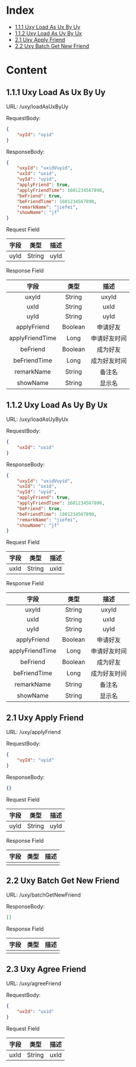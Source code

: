 # Index

* [1.1.1 Uxy Load As Ux By Uy](##-1.1.1-Uxy-Load-As-Ux-By-Uy)
* [1.1.2 Uxy Load As Uy By Ux](##-1.1.2-Uxy-Load-As-Uy-By-Ux)
* [2.1 Uxy Apply Friend](##-2.1-Uxy-Apply-Friend)
* [2.2 Uxy Batch Get New Friend](##-2.2-Uxy-Batch-Get-New-Friend)

# Content

## 1.1.1 Uxy Load As Ux By Uy

URL: /uxy/loadAsUxByUy  

RequestBody:  
```json
{
    "uyId": "uyid"
}
```

ResponseBody:  
```json
{
    "uxyId": "uxidVuyid",
    "uxId": "uxid",
    "uyId": "uyid",
    "applyFriend": true,
    "applyFriendTime": 1601234567890,
    "beFriend": true,
    "beFriendTime": 1601234567890,
    "remarkName": "jiefei",
    "showName": "jf"
}
```

Request Field  

| 字段     |     类型 |   描述   | 
| :--------------: | :--------:| :------: |
|  uyId  |  String  |  uyId   |

Response Field  

| 字段     |     类型 |   描述   | 
| :--------------: | :--------:| :------: |
|  uxyId  |  String  |  uxyId   |
|  uxId  |  String  |  uxId   |
|  uyId  |  String  |  uyId   |
|  applyFriend  |  Boolean  |  申请好友   |
|  applyFriendTime  |  Long  |  申请好友时间   |
|  beFriend  |  Boolean  |  成为好友   |
|  beFriendTime  |  Long  |  成为好友时间   |
|  remarkName  |  String  |  备注名   |
|  showName  |  String  |  显示名   |

## 1.1.2 Uxy Load As Uy By Ux

URL: /uxy/loadAsUyByUx  

RequestBody:  
```json
{
    "uxId": "uxid"
}
```

ResponseBody:  
```json
{
    "uxyId": "uxidVuyid",
    "uxId": "uxid",
    "uyId": "uyid",
    "applyFriend": true,
    "applyFriendTime": 1601234567890,
    "beFriend": true,
    "beFriendTime": 1601234567890,
    "remarkName": "jiefei",
    "showName": "jf"
}
```

Request Field  

| 字段     |     类型 |   描述   | 
| :--------------: | :--------:| :------: |
|  uxId  |  String  |  uxId   |

Response Field  

| 字段     |     类型 |   描述   | 
| :--------------: | :--------:| :------: |
|  uxyId  |  String  |  uxyId   |
|  uxId  |  String  |  uxId   |
|  uyId  |  String  |  uyId   |
|  applyFriend  |  Boolean  |  申请好友   |
|  applyFriendTime  |  Long  |  申请好友时间   |
|  beFriend  |  Boolean  |  成为好友   |
|  beFriendTime  |  Long  |  成为好友时间   |
|  remarkName  |  String  |  备注名   |
|  showName  |  String  |  显示名   |


## 2.1 Uxy Apply Friend

URL: /uxy/applyFriend  

RequestBody:  
```json
{
    "uyId": "uyid"
}
```

ResponseBody:  
```json
{}
```

Request Field  

| 字段     |     类型 |   描述   | 
| :--------------: | :--------:| :------: |
|  uyId  |  String  |  uyId   |

Response Field  

| 字段     |     类型 |   描述   | 
| :--------------: | :--------:| :------: |
|    |    |     |

## 2.2 Uxy Batch Get New Friend

URL: /uxy/batchGetNewFriend  

ResponseBody:  
```json
[]
```

Response Field  

| 字段     |     类型 |   描述   | 
| :--------------: | :--------:| :------: |
|    |    |     |

## 2.3 Uxy Agree Friend

URL: /uxy/agreeFriend  

RequestBody:  
```json
{
    "uxId": "uxid"
}
```

Request Field  

| 字段     |     类型 |   描述   | 
| :--------------: | :--------:| :------: |
|  uxId  |  String  |  uxId   |
